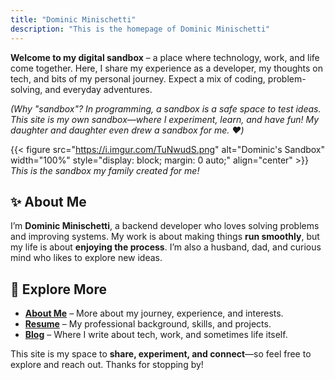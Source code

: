 ```yaml
---
title: "Dominic Minischetti"
description: "This is the homepage of Dominic Minischetti"
---
```


**Welcome to my digital sandbox** – a place where technology, work, and life come together. Here, I share my experience as a developer, my thoughts on tech, and bits of my personal journey. Expect a mix of coding, problem-solving, and everyday adventures.

*(Why "sandbox"? In programming, a sandbox is a safe space to test ideas. This site is my own sandbox—where I experiment, learn, and have fun! My daughter and daughter even drew a sandbox for me. ❤️)*

{{< figure src="https://i.imgur.com/TuNwudS.png" alt="Dominic's Sandbox" width="100%" style="display: block; margin: 0 auto;" align="center" >}}
*This is the sandbox my family created for me!*

## ✨ About Me
I’m **Dominic Minischetti**, a backend developer who loves solving problems and improving systems. My work is about making things **run smoothly**, but my life is about **enjoying the process**. I’m also a husband, dad, and curious mind who likes to explore new ideas.

## 🚀 Explore More
- **[About Me](/about/)** – More about my journey, experience, and interests.  
- **[Resume](/resume/)** – My professional background, skills, and projects.  
- **[Blog](/posts/)** – Where I write about tech, work, and sometimes life itself.  

This site is my space to **share, experiment, and connect**—so feel free to explore and reach out. Thanks for stopping by!